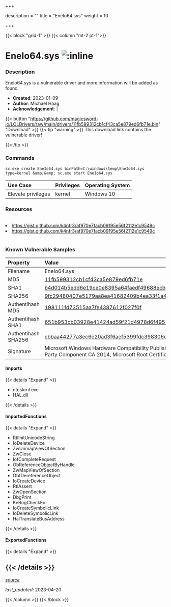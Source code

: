 +++

description = ""
title = "EneIo64.sys"
weight = 10

+++


{{< block "grid-1" >}}
{{< column "mt-2 pt-1">}}


# EneIo64.sys ![:inline](/images/twitter_verified.png) 


### Description

EneIo64.sys is a vulnerable driver and more information will be added as found.

- **Created**: 2023-01-09
- **Author**: Michael Haag
- **Acknowledgement**:  | [](https://twitter.com/)

{{< button "https://github.com/magicsword-io/LOLDrivers/raw/main/drivers/11fb599312cb1cf43ca5e879ed6fb71e.bin" "Download" >}}
{{< tip "warning" >}}
This download link contains the vulnerable driver!

{{< /tip >}}

### Commands

```
sc.exe create EneIo64.sys binPath=C:\windows\temp\EneIo64.sys type=kernel &amp;&amp; sc.exe start EneIo64.sys
```

| Use Case | Privileges | Operating System | 
|:---- | ---- | ---- |
| Elevate privileges | kernel | Windows 10 |

### Resources
<br>
<li><a href=" https://gist.github.com/k4nfr3/af970e7facb09195e56f2112e1c9549c"> https://gist.github.com/k4nfr3/af970e7facb09195e56f2112e1c9549c</a></li>
<li><a href="https://gist.github.com/k4nfr3/af970e7facb09195e56f2112e1c9549c">https://gist.github.com/k4nfr3/af970e7facb09195e56f2112e1c9549c</a></li>
<br>

### Known Vulnerable Samples

| Property           | Value |
|:-------------------|:------|
| Filename           | EneIo64.sys |
| MD5                | [11fb599312cb1cf43ca5e879ed6fb71e](https://www.virustotal.com/gui/file/11fb599312cb1cf43ca5e879ed6fb71e) |
| SHA1               | [b4d014b5edd6e19ce0e8395a64faedf49688ecb5](https://www.virustotal.com/gui/file/b4d014b5edd6e19ce0e8395a64faedf49688ecb5) |
| SHA256             | [9fc29480407e5179aa8ea41682409b4ea33f1a42026277613d6484e5419de374](https://www.virustotal.com/gui/file/9fc29480407e5179aa8ea41682409b4ea33f1a42026277613d6484e5419de374) |
| Authentihash MD5   | [198111fd73515aa7fe4387612f027f0f](https://www.virustotal.com/gui/search/authentihash%253A198111fd73515aa7fe4387612f027f0f) |
| Authentihash SHA1  | [651b953cb03928e41424ad59f21d4978d6f4952e](https://www.virustotal.com/gui/search/authentihash%253A651b953cb03928e41424ad59f21d4978d6f4952e) |
| Authentihash SHA256| [ebbaa44277a3ec6e20ad3f6aef5399fdc398306eb4c13aa96e45c9a281820a12](https://www.virustotal.com/gui/search/authentihash%253Aebbaa44277a3ec6e20ad3f6aef5399fdc398306eb4c13aa96e45c9a281820a12) |
| Signature         | Microsoft Windows Hardware Compatibility Publisher, Microsoft Windows Third Party Component CA 2014, Microsoft Root Certificate Authority 2010   |


#### Imports
{{< details "Expand" >}}
* ntoskrnl.exe
* HAL.dll

{{< /details >}}
#### ImportedFunctions
{{< details "Expand" >}}
* RtlInitUnicodeString
* IoDeleteDevice
* ZwUnmapViewOfSection
* ZwClose
* IofCompleteRequest
* ObReferenceObjectByHandle
* ZwMapViewOfSection
* ObfDereferenceObject
* IoCreateDevice
* RtlAssert
* ZwOpenSection
* DbgPrint
* KeBugCheckEx
* IoCreateSymbolicLink
* IoDeleteSymbolicLink
* HalTranslateBusAddress

{{< /details >}}
#### ExportedFunctions
{{< details "Expand" >}}

{{< /details >}}
-----



[*source*](https://github.com/magicsword-io/LOLDrivers/tree/main/yaml/eneio64.yaml)

*last_updated:* 2023-04-20








{{< /column >}}
{{< /block >}}
